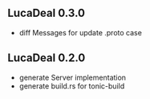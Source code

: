## LucaDeal 0.3.0

* diff Messages for update .proto case

## LucaDeal 0.2.0

* generate Server implementation
* generate build.rs for tonic-build
